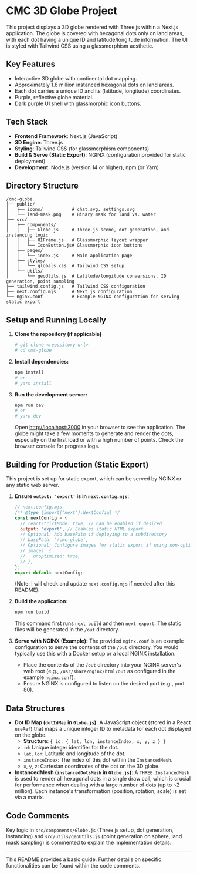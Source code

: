 # CMC 3D Globe Project

This project displays a 3D globe rendered with Three.js within a Next.js application. The globe is covered with hexagonal dots only on land areas, with each dot having a unique ID and latitude/longitude information. The UI is styled with Tailwind CSS using a glassmorphism aesthetic.

## Key Features

- Interactive 3D globe with continental dot mapping.
- Approximately 1.8 million instanced hexagonal dots on land areas.
- Each dot carries a unique ID and its (latitude, longitude) coordinates.
- Purple, reflective globe material.
- Dark purple UI shell with glassmorphic icon buttons.

## Tech Stack

- **Frontend Framework**: Next.js (JavaScript)
- **3D Engine**: Three.js
- **Styling**: Tailwind CSS (for glassmorphism components)
- **Build & Serve (Static Export)**: NGINX (configuration provided for static deployment)
- **Development**: Node.js (version 14 or higher), npm (or Yarn)

## Directory Structure

```
/cmc-globe
├── public/
│   ├── icons/           # chat.svg, settings.svg
│   └── land-mask.png    # Binary mask for land vs. water
├── src/
│   ├── components/
│   │   ├── Globe.js     # Three.js scene, dot generation, and instancing logic
│   │   ├── UIFrame.js   # Glassmorphic layout wrapper
│   │   └── IconButton.js# Glassmorphic icon buttons
│   ├── pages/
│   │   └── index.js     # Main application page
│   ├── styles/
│   │   └── globals.css  # Tailwind CSS setup
│   └── utils/
│       └── geoUtils.js  # Latitude/longitude conversions, ID generation, point sampling
├── tailwind.config.js   # Tailwind CSS configuration
├── next.config.mjs      # Next.js configuration
└── nginx.conf           # Example NGINX configuration for serving static export
```

## Setup and Running Locally

1.  **Clone the repository (if applicable)**
    ```bash
    # git clone <repository-url>
    # cd cmc-globe
    ```

2.  **Install dependencies:**
    ```bash
    npm install
    # or
    # yarn install
    ```

3.  **Run the development server:**
    ```bash
    npm run dev
    # or
    # yarn dev
    ```
    Open [http://localhost:3000](http://localhost:3000) in your browser to see the application. The globe might take a few moments to generate and render the dots, especially on the first load or with a high number of points. Check the browser console for progress logs.

## Building for Production (Static Export)

This project is set up for static export, which can be served by NGINX or any static web server.

1.  **Ensure `output: 'export'` is in `next.config.mjs`:**
    ```javascript
    // next.config.mjs
    /** @type {import('next').NextConfig} */
    const nextConfig = {
      // reactStrictMode: true, // Can be enabled if desired
      output: 'export', // Enables static HTML export
      // Optional: Add basePath if deploying to a subdirectory
      // basePath: '/cmc-globe',
      // Optional: Configure images for static export if using non-optimized images extensively
      // images: {
      //   unoptimized: true,
      // },
    };
    export default nextConfig;
    ```
    (Note: I will check and update `next.config.mjs` if needed after this README).

2.  **Build the application:**
    ```bash
    npm run build
    ```
    This command first runs `next build` and then `next export`. The static files will be generated in the `/out` directory.

3.  **Serve with NGINX (Example):**
    The provided `nginx.conf` is an example configuration to serve the contents of the `/out` directory. You would typically use this with a Docker setup or a local NGINX installation.
    - Place the contents of the `/out` directory into your NGINX server's web root (e.g., `/usr/share/nginx/html/out` as configured in the example `nginx.conf`).
    - Ensure NGINX is configured to listen on the desired port (e.g., port 80).

## Data Structures

-   **Dot ID Map (`dotIdMap` in `Globe.js`):**
    A JavaScript object (stored in a React `useRef`) that maps a unique integer ID to metadata for each dot displayed on the globe.
    -   **Structure**: `{ id: { lat, lon, instanceIndex, x, y, z } }`
    -   `id`: Unique integer identifier for the dot.
    -   `lat`, `lon`: Latitude and longitude of the dot.
    -   `instanceIndex`: The index of this dot within the `InstancedMesh`.
    -   `x`, `y`, `z`: Cartesian coordinates of the dot on the 3D globe.
-   **InstancedMesh (`instancedDotsMesh` in `Globe.js`):**
    A `THREE.InstancedMesh` is used to render all hexagonal dots in a single draw call, which is crucial for performance when dealing with a large number of dots (up to ~2 million). Each instance's transformation (position, rotation, scale) is set via a matrix.

## Code Comments

Key logic in `src/components/Globe.js` (Three.js setup, dot generation, instancing) and `src/utils/geoUtils.js` (point generation on sphere, land mask sampling) is commented to explain the implementation details.

---

This README provides a basic guide. Further details on specific functionalities can be found within the code comments.

